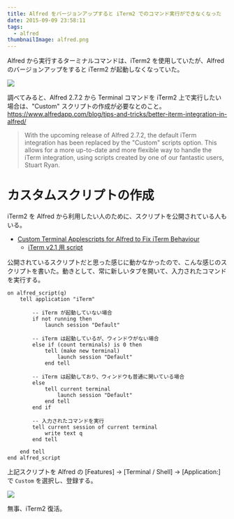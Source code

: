 ```yaml
---
title: Alfred をバージョンアップすると iTerm2 でのコマンド実行ができなくなった
date: 2015-09-09 23:58:11
tags:
  - alfred
thumbnailImage: alfred.png
---
```


Alfred から実行するターミナルコマンドは、iTerm2 を使用していたが、Alfred のバージョンアップをすると iTerm2 が起動しなくなっていた。

<!-- more -->

![](alfred-0.png)

調べてみると、Alfred 2.7.2 から Terminal コマンドを iTerm2 上で実行したい場合は、"Custom" スクリプトの作成が必要なとのこと。https://www.alfredapp.com/blog/tips-and-tricks/better-iterm-integration-in-alfred/

> With the upcoming release of Alfred 2.7.2, the default iTerm integration has been replaced by the "Custom" scripts option. This allows for a more up-to-date and more flexible way to handle the iTerm integration, using scripts created by one of our fantastic users, Stuart Ryan.


カスタムスクリプトの作成
======================================================================

iTerm2 を Alfred から利用したい人のために、スクリプトを公開されている人もいる。

- [Custom Terminal Applescripts for Alfred to Fix iTerm Behaviour](http://technicalnotebook.com/alfred-workflows/custom-terminal-applescripts-for-alfred-to-fix-iterm-behaviour/)
    - [iTerm v2.1 用 script](https://github.com/stuartcryan/custom-iterm-applescripts-for-alfred/blob/master/custom_iterm_script_iterm_2.1.1.applescript)

公開されているスクリプトだと思った感じに動かなかったので、こんな感じのスクリプトを書いた。動きとして、常に新しいタブを開いて、入力されたコマンドを実行する。

```
on alfred_script(q)
    tell application "iTerm"
        
        -- iTerm が起動していない場合
        if not running then
            launch session "Default"
            
        -- iTerm は起動しているが、ウィンドウがない場合
        else if (count terminals) is 0 then
            tell (make new terminal)
                launch session "Default"
            end tell
            
        -- iTerm は起動しており、ウィンドウも普通に開いている場合
        else
            tell current terminal
                launch session "Default"
            end tell
        end if
        
        -- 入力されたコマンドを実行
        tell current session of current terminal
            write text q
        end tell
        
    end tell
end alfred_script
```

上記スクリプトを Alfred の [Features] -> [Terminal / Shell] -> [Application:] で `Custom` を選択し、登録する。

![](alfred-1.png)

無事、iTerm2 復活。
